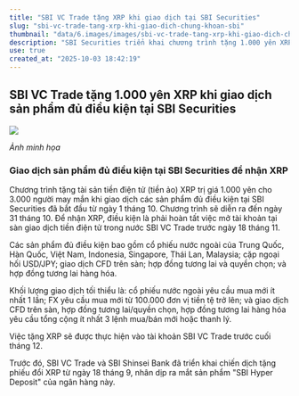 ```yaml
---
title: "SBI VC Trade tặng XRP khi giao dịch tại SBI Securities"
slug: "sbi-vc-trade-tang-xrp-khi-giao-dich-chung-khoan-sbi"
thumbnail: "data/6.images/images/sbi-vc-trade-tang-xrp-khi-giao-dich-chung-khoan-sbi.webp"
description: "SBI Securities triển khai chương trình tặng 1.000 yên XRP cho 3.000 người tham gia giao dịch các sản phẩm tài chính từ 1/10 đến 31/10, yêu cầu mở tài khoản SBI VC Trade."
use: true
created_at: "2025-10-03 18:42:19"
---
```


## SBI VC Trade tặng 1.000 yên XRP khi giao dịch sản phẩm đủ điều kiện tại SBI Securities

![](/images/20251003-00010003-neweco-000-1-view.webp)

*Ảnh minh họa*

### Giao dịch sản phẩm đủ điều kiện tại SBI Securities để nhận XRP

Chương trình tặng tài sản tiền điện tử (tiền ảo) XRP trị giá 1.000 yên cho 3.000 người may mắn khi giao dịch các sản phẩm đủ điều kiện tại SBI Securities đã bắt đầu từ ngày 1 tháng 10. Chương trình sẽ diễn ra đến ngày 31 tháng 10. Để nhận XRP, điều kiện là phải hoàn tất việc mở tài khoản tại sàn giao dịch tiền điện tử trong nước SBI VC Trade trước ngày 18 tháng 11.

Các sản phẩm đủ điều kiện bao gồm cổ phiếu nước ngoài của Trung Quốc, Hàn Quốc, Việt Nam, Indonesia, Singapore, Thái Lan, Malaysia; cặp ngoại hối USD/JPY; giao dịch CFD trên sàn; hợp đồng tương lai và quyền chọn; và hợp đồng tương lai hàng hóa.

Khối lượng giao dịch tối thiểu là: cổ phiếu nước ngoài yêu cầu mua mới ít nhất 1 lần; FX yêu cầu mua mới từ 100.000 đơn vị tiền tệ trở lên; và giao dịch CFD trên sàn, hợp đồng tương lai/quyền chọn, hợp đồng tương lai hàng hóa yêu cầu tổng cộng ít nhất 3 lệnh mua/bán mới hoặc thanh lý.

Việc tặng XRP sẽ được thực hiện vào tài khoản SBI VC Trade trước cuối tháng 12.

Trước đó, SBI VC Trade và SBI Shinsei Bank đã triển khai chiến dịch tặng phiếu đổi XRP từ ngày 18 tháng 9, nhân dịp ra mắt sản phẩm "SBI Hyper Deposit" của ngân hàng này.